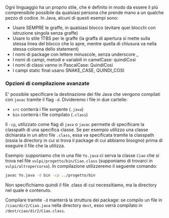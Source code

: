 Ogni linguaggio ha un proprio stile, che è definito in modo da essere il più comprensibile possibile da qualsiasi persona che prende mano a un qualche pezzo di codice. In Java, alcuni di questi esempi sono:

- Usare SEMPRE le graffe, in qualsiasi blocco (evitare quei blocchi con istruzione singola senza graffe)
- Usare lo stile 1TBS per le graffe (la graffa di apertura si mette sulla stessa linea del blocco che lo apre, mentre quella di chiusura va nella stessa colonna dello statement)
- I nomi di package con lettere minuscole, senza underscore _
- I nomi di campi, metodi e variabili in camelCase: quindiCosì
- I nomi di classi vanno in PascalCase: QuindiCosì
- I campi static final usano SNAKE_CASE, QUINDI_COSI

### Opzioni di compilazione avanzate
E' possibile specificare la destinazione dei file Java che vengono compilati con `javac` tramite il flag `-d`.
Divideremo i file in due cartelle:
- `src` conterrà i file sorgente (`.java`)
- `bin` conterrà i file compilato (`.class`)

Il `-cp`, utilizzato come flag di `java` o `javac` permette di specificare la classpath di una specifica classe. Se per esempio utilizzo una classe dichiarata in un altro file `.class`, essa va specificata tramite la classpath (ossia la directory in cui si trova il package di cui abbiamo bisogno) prima di eseguire il file che la utilizza.

Esempio: supponiamo che in una file `Yo.java` ci serva la classe `Ciao` che si trova nel file `vulpi/progetto/bin/Ciao.class` (supponiamo di trovarci in `vulpi/altropercorso`). In compilazione utilizzeremo il seguente comando:
```bash
javac Yo.java -d bin -cp ../progetto/bin
```

Non specifichiamo quindi il file .class di cui necessitiamo, ma la directory nel quale è contenuto. 

Compilare tramite `-d` manterrà la struttura dei package: se compilo un file in `/ciao/dir2/Ciao.java` nella directory `dest`, esso verrà compilato in `/dest/ciao/dir2/Ciao.class`.
